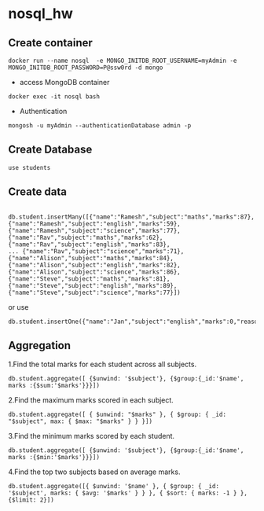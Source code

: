 # nosql_hw
## Create container
```
docker run --name nosql  -e MONGO_INITDB_ROOT_USERNAME=myAdmin -e MONGO_INITDB_ROOT_PASSWORD=P@ssw0rd -d mongo

```
- access MongoDB container
```
docker exec -it nosql bash
```
- Authentication
```
mongosh -u myAdmin --authenticationDatabase admin -p
```
## Create Database
```
use students
```
## Create data
```
 db.student.insertMany([{"name":"Ramesh","subject":"maths","marks":87},{"name":"Ramesh","subject":"english","marks":59},{"name":"Ramesh","subject":"science","marks":77},{"name":"Rav","subject":"maths","marks":62},{"name":"Rav","subject":"english","marks":83},
... {"name":"Rav","subject":"science","marks":71},{"name":"Alison","subject":"maths","marks":84},{"name":"Alison","subject":"english","marks":82},{"name":"Alison","subject":"science","marks":86},{"name":"Steve","subject":"maths","marks":81},{"name":"Steve","subject":"english","marks":89},{"name":"Steve","subject":"science","marks":77}])
```
or use
```
db.student.insertOne({"name":"Jan","subject":"english","marks":0,"reason":"absent"})
```

## Aggregation

1.Find the total marks for each student across all subjects.
```
db.student.aggregate([ {$unwind: '$subject'}, {$group:{_id:'$name', marks :{$sum:'$marks'}}}])
```

2.Find the maximum marks scored in each subject.
```
db.student.aggregate([ { $unwind: "$marks" }, { $group: { _id: "$subject", max: { $max: "$marks" } } }])
```

3.Find the minimum marks scored by each student.
```
db.student.aggregate([ {$unwind: '$subject'}, {$group:{_id:'$name', marks :{$min:'$marks'}}}])
```

4.Find the top two subjects based on average marks.
```
db.student.aggregate([{ $unwind: '$name' }, { $group: { _id: '$subject', marks: { $avg: '$marks' } } }, { $sort: { marks: -1 } },{$limit: 2}])
```
